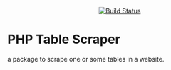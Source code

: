 <p align="center">
    <a href="https://github.com/balkon-developer/table-scraper/actions">
        <img src="https://github.com/balkon-developer/table-scraper/workflows/test/badge.svg" alt="Build Status">
    </a>
</p>

# PHP Table Scraper
a package to scrape one or some tables in a website.
